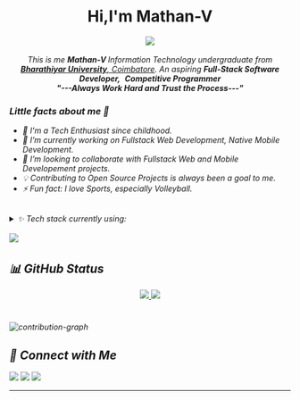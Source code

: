 <h1 align="center">Hi,I'm Mathan-V</h1>
<p align="center">
  <a href="https://github.com/Ratheshan03/readme-typing-svg"><img src="https://readme-typing-svg.herokuapp.com?lines=Information+Technology+Undergraduate;Full+Stack+Software+Developer;Enthusiast;Aspiring+Learner&center=true&width=500&height=50"></a>
</p>

<p align="center">
  <em>
    This is me <b>Mathan-V&nbsp;</b>Information Technology</b> undergraduate from <a href="https://www.iit.ac.lk/"> <b>Bharathiyar University</b>, Coimbatore</a>.
    An aspiring <b>Full-Stack Software Developer,</b>&nbsp; <b>Competitive Programmer</b>
  <br>
  <b><i>"---Always Work Hard and Trust the Process---"</i></b>
</p>

<h3>Little facts about me 🧑</h3>

- 🧞 I'm a Tech Enthusiast since childhood.
- 🔭 I’m currently working on Fullstack Web Development, Native Mobile Development.
- 👯 I’m looking to collaborate with Fullstack Web and Mobile Developement projects.
- 💡 Contributing to Open Source Projects is always been a goal to me.
- ⚡ Fun fact: I love Sports, especially Volleyball.
<br>

<details>
<summary>
  ✨ Tech stack currently using:
</summary>
   <br>
<code><a href="https://www.python.org/" target="_blank"><img height="30" src="https://www.vectorlogo.zone/logos/python/python-icon.svg"></a></code>
<code><a href="https://www.javascript.com/" target="_blank"><img height="30" src="https://raw.githubusercontent.com/devicons/devicon/master/icons/javascript/javascript-plain.svg"></a></code>
<code><a href="https://reactjs.org/" target="_blank"><img height="30" src="https://www.vectorlogo.zone/logos/reactjs/reactjs-icon.svg"></a></code>
<code><a href="https://www.w3schools.com/html/" target="_blank"><img height="30" src="https://www.vectorlogo.zone/logos/w3_html5/w3_html5-icon.svg"></a></code>
<code><a href="https://www.w3schools.com/css/" target="_blank"><img height="30" src="https://raw.githubusercontent.com/devicons/devicon/master/icons/css3/css3-original.svg"></a></code>
<code><a href="https://nodejs.org/en/" target="_blank"><img height="30" src="https://www.vectorlogo.zone/logos/nodejs/nodejs-icon.svg"></a></code>  
</details>
<br>
<img height="137px" src="https://github-readme-stats.vercel.app/api/top-langs/?username=Mathan-V&hide=html&hide_title=true&hide_border=true&layout=compact&langs_count=8&text_color=000&icon_color=fff&bg_color=0,52fa5a,4dfcff,c64dff&theme=graywhite&card_width=382px" />

<!-- GitHub Stats -->
## 📊 GitHub Status

<p align="center">
<a href="https://github.com/Mathan-V">
  <img height="180em"  src="https://github-readme-stats-eight-theta.vercel.app/api?username=Mathan-V&show_icons=true&theme=chartreuse-dark&include_all_commits=true&count_private=true"/>
 <img height="180em"  src="https://github-readme-streak-stats.herokuapp.com?user=Mathan-V&theme=chartreuse-dark"/>
</a>
</p>
<h1> </h1>

![contribution-graph](https://github-readme-activity-graph.vercel.app/graph?username=mathan-v&bg_color=000000&color=ffffff&line=00aeff&point=00ff10&area=true&hide_border=true)

<!-- Connect with Me -->
## 🤝 Connect with Me
<p align="left">
<a href="mailto:marimathan1998@gmail.com"><img src="https://img.shields.io/badge/-marimathan1998@gmail.com-D14836?style=flat&logo=Gmail&logoColor=white"/></a>
<a href="https://instagram.com/mathan_apv?igshid=NzZlODBkYWE4Ng=="><img src="https://img.shields.io/badge/-@mathan__apv-E4405?style=flat&logo=Instagram&logoColor=white"/></a>
<a href="https://www.linkedin.com/in/mathan-v-a16a482a6?utm_source=share&utm_campaign=share_via&utm_content=profile&utm_medium=android_app">
  <img src="https://img.shields.io/badge/-Mathan%20V-blue?style=flat&logo=Linkedin&logoColor=white&link=https://www.linkedin.com/in/mathan-v-a16a482a6?utm_source=share&utm_campaign=share_via&utm_content=profile&utm_medium=android_app" />
</a>




---
